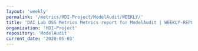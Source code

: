 ```yaml
---
layout: 'weekly'
permalink: '/metrics/HDI-Project/ModelAudit/WEEKLY/'
title: 'DAI Lab OSS Metrics Metrics report for ModelAudit | WEEKLY-REPORT-2020-05-03'
organization: 'HDI-Project'
repository: 'ModelAudit'
current_date: '2020-05-03'
---
```

